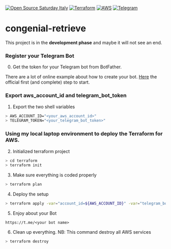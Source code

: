 [![Open Source Saturday Italy](https://img.shields.io/badge/Open%20Source%20Saturday-Italy-green?style=flat-square)](https://oss-italy.github.io/)
[![Terraform](https://img.shields.io/badge/Terraform-0.12-blue?style=flat-square)](https://www.terraform.io)
[![AWS](https://img.shields.io/badge/AWS-ApiGateway&Lambda-orange?style=flat-square)](https://aws.amazon.com/)
[![Telegram](https://img.shields.io/badge/Telegram-bot-blue?style=flat-square)](https://telegram.org)

# congenial-retrieve
This project is in the **development phase** and maybe it will not see an end.


### Register your Telegram Bot 
0. Get the token for your Telegram bot from BotFather.

There are a lot of online example about how to create your bot.
[Here](https://core.telegram.org/bots) the official first (and complete) step to start.

### Export **aws_account_id** and **telegram_bot_token**
1. Export the two shell variables
```sh
> AWS_ACCOUNT_ID="<your_aws_account_id>"
> TELEGRAM_TOKEN="<your_telegram_bot_token>"
```

### Using my local laptop environment to deploy the **Terraform** for AWS.

2. Initialized terraform project
```sh
> cd terraform 
> terraform init
```
3. Make sure everything is coded properly
```sh
> terraform plan
```
4. Deploy the setup
```sh
> terraform apply -var="account_id=${AWS_ACCOUNT_ID}" -var="telegram_bot_token=${TELEGRAM_TOKEN}"
```
5. Enjoy about your Bot
```
https://t.me/<your bot name>
```
6. Clean up everything. NB: This command destroy all AWS services
```sh
> terraform destroy
```
